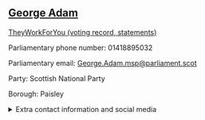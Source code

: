 ## <a href="https://www.parliament.scot/msps/current-and-previous-msps/george-adam">George Adam</a>

<a href="https://www.theyworkforyou.com/mp/25072/george_adam">TheyWorkForYou (voting record, statements)</a> 

Parliamentary phone number: 01418895032 

Parliamentary email: George.Adam.msp@parliament.scot 

Party: Scottish National Party 

Borough: Paisley 

<details><summary>Extra contact information and social media</summary> 
<li>Parliamentary address: The Scottish Parliament, EH99 1SP, Edinburgh</li>
<li>Local office address: Anchor One, Unit 14, 7 Thread Street, Paisley, PA1 1JR</li>
<li>Local office phone number: 01418895032</li>
<li>Twitter:</li>
<li>Facebook:</li>
<li>Website:</li>
</details>
